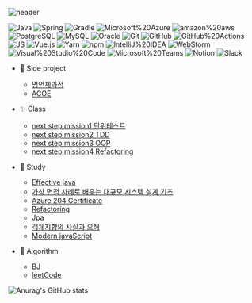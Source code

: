 ![header](https://capsule-render.vercel.app/api?type=waving&color=timeGradient&height=200&section=header&text=Hyez👋&fontSize=50&animation=twinkling)

![Java](https://img.shields.io/badge/Java-007396.svg?&style=for-the-badge&logo=Java&logoColor=white)
![Spring](https://img.shields.io/badge/Spring-6DB33F.svg?&style=for-the-badge&logo=Spring&logoColor=white)
![Gradle](https://img.shields.io/badge/Gradle-02303A.svg?&style=for-the-badge&logo=Gradle&logoColor=white)
![Microsoft%20Azure](https://img.shields.io/badge/Microsoft%20Azure-0078D4.svg?&style=for-the-badge&logo=Microsoft%20Azure&logoColor=white)
![amazon%20aws](https://img.shields.io/badge/amazon%20aws-232F3E.svg?&style=for-the-badge&logo=amazon%20aws&logoColor=white)
![PostgreSQL](https://img.shields.io/badge/PostgreSQL-4169E1.svg?&style=for-the-badge&logo=PostgreSQL&logoColor=white)
![MySQL](https://img.shields.io/badge/MySQL-4479A1.svg?&style=for-the-badge&logo=MySQL&logoColor=white)
![Oracle](https://img.shields.io/badge/Oracle-F80000.svg?&style=for-the-badge&logo=Oracle&logoColor=white)
![Git](https://img.shields.io/badge/Git-F05032.svg?&style=for-the-badge&logo=Git&logoColor=white)
![GitHub](https://img.shields.io/badge/GitHub-181717.svg?&style=for-the-badge&logo=GitHub&logoColor=white)
![GitHub%20Actions](https://img.shields.io/badge/GitHub%20Actions-2088FF.svg?&style=for-the-badge&logo=GitHub%20Actions&logoColor=white)
![JS](https://img.shields.io/badge/JavaScript-F7DF1E.svg?&style=for-the-badge&logo=JavaScript&logoColor=white)
![Vue.js](https://img.shields.io/badge/Vue.js-4FC08D.svg?&style=for-the-badge&logo=Vue.js&logoColor=white)
![Yarn](https://img.shields.io/badge/Yarn-2C8EBB.svg?&style=for-the-badge&logo=Yarn&logoColor=white)
![npm](https://img.shields.io/badge/npm-CB3837.svg?&style=for-the-badge&logo=npm&logoColor=white)
![IntelliJ%20IDEA](https://img.shields.io/badge/IntelliJ%20IDEA-400080.svg?&style=for-the-badge&logo=IntelliJ%20IDEA&logoColor=white)
![WebStorm](https://img.shields.io/badge/WebStorm-00BFFF.svg?&style=for-the-badge&logo=WebStorm&logoColor=white)
![Visual%20Studio%20Code](https://img.shields.io/badge/Visual%20Studio%20Code-007ACC.svg?&style=for-the-badge&logo=Visual%20Studio%20Code&logoColor=white)
![Microsoft%20Teams](https://img.shields.io/badge/Microsoft%20Teams-6264A7.svg?&style=for-the-badge&logo=Microsoft%20Teams&logoColor=white)
![Notion](https://img.shields.io/badge/Notion-000000.svg?&style=for-the-badge&logo=Notion&logoColor=white)
![Slack](https://img.shields.io/badge/Slack-4A154B.svg?&style=for-the-badge&logo=Slack&logoColor=white)
    
- 🌱 Side project
  - [명언제과점](https://github.com/DDD-Community/PINGPONG-SERVER)
  - [ACOE](https://github.com/14-team13/acoe-backend)
    
- ✨ Class
  - [next step mission1 단위테스트](https://github.com/Hyesooo/java-racingcar)
  - [next step mission2 TDD](https://github.com/Hyesooo/java-lotto)
  - [next step mission3 OOP](https://github.com/Hyesooo/java-ladder)
  - [next step mission4 Refactoring](https://github.com/Hyesooo/java-lms)
 
- 💬 Study
  - [Effective java](https://github.com/EffectiveJava-Spring-StudyGroup/presentation)
  - [가상 면접 사례로 배우는 대규모 시스템 설계 기초](https://github.com/StudyBu2y/Virtual-Interview-Design)
  - [Azure 204 Certificate](https://github.com/Hyesooo/azure_az204)
  - [Refactoring](https://github.com/read-with-us/refactoring)
  - [Jpa](https://github.com/Hyesooo/JPA)
  - [객체지향의 사실과 오해](https://github.com/Hyesooo/theEssenceOfObjectOrientation)
  - [Modern javaScript](https://github.com/Hyesooo/modernJS)


 
- 🤔 Algorithm
  - [BJ](https://github.com/Algo-sadang)
  - [leetCode](https://github.com/Hyesooo/LeetCode)



![Anurag's GitHub stats](https://github-readme-stats.vercel.app/api?username=hyesooo&show_icons=true&theme=radical)

<!--
**Hyesooo/Hyesooo** is a ✨ _special_ ✨ repository because its `README.md` (this file) appears on your GitHub profile.

Here are some ideas to get you started:

- 🔭 I’m currently working on ...
- 🌱 I’m currently learning ...
- 👯 I’m looking to collaborate on ...
- 🤔 I’m looking for help with ...
- 💬 Ask me about ...
- 📫 How to reach me: ...
- 😄 Pronouns: ...
- ⚡ Fun fact: ...
-->
